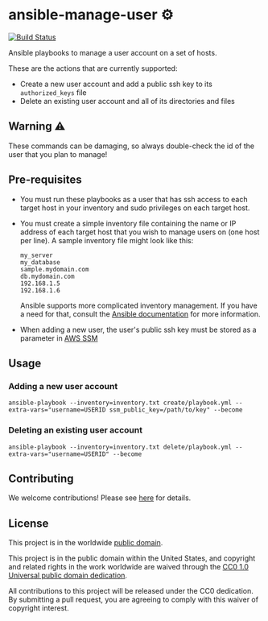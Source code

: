 # ansible-manage-user ⚙️ #

[![Build Status](https://travis-ci.com/cisagov/ansible-manage-user.svg?branch=develop)](https://travis-ci.com/cisagov/ansible-manage-user)

Ansible playbooks to manage a user account on a set of hosts.

These are the actions that are currently supported:

* Create a new user account and add a public ssh key to its
  `authorized_keys` file
* Delete an existing user account and all of its directories and files

## Warning ⚠️ ##

These commands can be damaging, so always double-check the id of the user
that you plan to manage!

## Pre-requisites ##

* You must run these playbooks as a user that has ssh access to each target host
  in your inventory and sudo privileges on each target host.
* You must create a simple inventory file containing the name or IP address
  of each target host that you wish to manage users on (one host per line).
  A sample inventory file might look like this:

  ```console
  my_server
  my_database
  sample.mydomain.com
  db.mydomain.com
  192.168.1.5
  192.168.1.6
  ```

  Ansible supports more complicated inventory management.  If you have a need for
  that, consult the [Ansible
  documentation](https://docs.ansible.com/ansible/latest/user_guide/intro_inventory.html)
  for more information.
* When adding a new user, the user's public ssh key must be stored as a
  parameter in
  [AWS SSM](https://docs.aws.amazon.com/systems-manager/latest/userguide/what-is-systems-manager.html)

## Usage ##

### Adding a new user account ###

```console
ansible-playbook --inventory=inventory.txt create/playbook.yml --extra-vars="username=USERID ssm_public_key=/path/to/key" --become
```

### Deleting an existing user account ###

```console
ansible-playbook --inventory=inventory.txt delete/playbook.yml --extra-vars="username=USERID" --become
```

## Contributing ##

We welcome contributions!  Please see [here](CONTRIBUTING.md) for
details.

## License ##

This project is in the worldwide [public domain](LICENSE).

This project is in the public domain within the United States, and
copyright and related rights in the work worldwide are waived through
the [CC0 1.0 Universal public domain
dedication](https://creativecommons.org/publicdomain/zero/1.0/).

All contributions to this project will be released under the CC0
dedication. By submitting a pull request, you are agreeing to comply
with this waiver of copyright interest.
